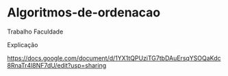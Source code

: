 # Algoritmos-de-ordenacao
Trabalho Faculdade

Explicação

https://docs.google.com/document/d/1YX1tQPUziTG7tbDAuErsqYSOQaKdc8RnaTr4l8NF7dU/edit?usp=sharing
